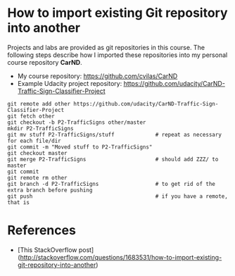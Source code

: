 # How to import existing Git repository into another

Projects and labs are provided as git repositories in this course. The following steps describe how I imported these 
repositories into my personal course repository __CarND__.

* My course repository: https://github.com/cvilas/CarND
* Example Udacity project repository: https://github.com/udacity/CarND-Traffic-Sign-Classifier-Project

```
git remote add other https://github.com/udacity/CarND-Traffic-Sign-Classifier-Project
git fetch other
git checkout -b P2-TrafficSigns other/master
mkdir P2-TrafficSigns
git mv stuff P2-TrafficSigns/stuff             # repeat as necessary for each file/dir
git commit -m "Moved stuff to P2-TrafficSigns"
git checkout master 
git merge P2-TrafficSigns                      # should add ZZZ/ to master
git commit
git remote rm other
git branch -d P2-TrafficSigns                  # to get rid of the extra branch before pushing
git push                           			   # if you have a remote, that is
```

# References

* [This StackOverflow post] (http://stackoverflow.com/questions/1683531/how-to-import-existing-git-repository-into-another)

